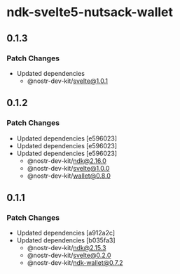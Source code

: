 # ndk-svelte5-nutsack-wallet

## 0.1.3

### Patch Changes

- Updated dependencies
    - @nostr-dev-kit/svelte@1.0.1

## 0.1.2

### Patch Changes

- Updated dependencies [e596023]
- Updated dependencies [e596023]
- Updated dependencies [e596023]
    - @nostr-dev-kit/ndk@2.16.0
    - @nostr-dev-kit/svelte@1.0.0
    - @nostr-dev-kit/wallet@0.8.0

## 0.1.1

### Patch Changes

- Updated dependencies [a912a2c]
- Updated dependencies [b035fa3]
    - @nostr-dev-kit/ndk@2.15.3
    - @nostr-dev-kit/svelte@0.2.0
    - @nostr-dev-kit/ndk-wallet@0.7.2

